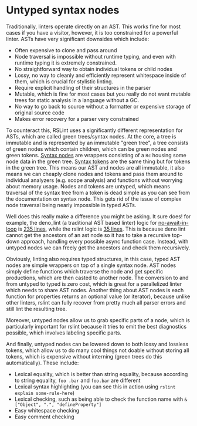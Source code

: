 # Untyped syntax nodes

Traditionally, linters operate directly on an AST. This works fine for most cases if you have a visitor, however, it is too constrained for a powerful linter. ASTs have very significant downsides which include: 

- Often expensive to clone and pass around 
- Node traversal is impossible without runtime typing, and even with runtime typing it is extremely constrained. 
- No straightforward way to obtain individual tokens or child nodes
- Lossy, no way to cleanly and efficiently represent whitespace inside of them, which is crucial for stylistic linting.
- Require explicit handling of their structures in the parser
- Mutable, which is fine for most cases but you really do not want mutable trees for static analysis in a language without a GC. 
- No way to go back to source without a formatter or expensive storage of original source code
- Makes error recovery for a parser very constrained 

To counteract this, RSLint uses a significantly different representation for ASTs, which are called green trees/syntax nodes. At the core, a tree
is immutable and is represented by an immutable "green tree", a tree consists of green nodes which contain children, which can be green nodes and green tokens. [Syntax nodes](https://docs.rs/rowan/0.10.0/rowan/api/struct.SyntaxNode.html) are wrappers consisting of a `Rc` housing some node data in the green tree. [Syntax tokens](https://docs.rs/rowan/0.10.0/rowan/api/struct.SyntaxToken.html) are the same thing but for tokens in the green tree. This means our AST and nodes are all immutable, it also means we can cheaply clone nodes and tokens and pass them around to individual analyzers (e.g. scope analysis) and functions without worrying about memory usage. Nodes and tokens are untyped, which means traversal of the syntax tree from a token is dead simple as you can see from the documentation on syntax node. This gets rid of the issue of complex node traversal being nearly impossible in typed ASTs.

Well does this really make a difference you might be asking. It sure does! for example, the deno_lint (a traditional AST based linter) logic for [no-await-in-loop](../rules/errors/no-await-in-loop.md) is [235 lines](https://github.com/denoland/deno_lint/blob/master/src/rules/no_await_in_loop.rs), while the rslint logic is [35 lines](https://github.com/RDambrosio016/RSLint/blob/dev/rslint_core/src/groups/errors/no_await_in_loop.rs). This is because deno lint cannot get the ancestors of an ast node so it has to take a recursive top-down approach, handling every possible async function case. Instead, with untyped nodes we can freely get the ancestors and check them recursively. 

Obviously, linting also requires typed structures, in this case, typed AST nodes are simple wrappers on top of a single syntax node. AST nodes simply define functions which traverse the node and get specific productions, which are then casted to another node. The conversion to and from untyped to typed is zero cost, which is great for a parallelized linter which needs to share AST nodes. Another thing about AST nodes is each function for properties returns an optional value (or iterator), because unlike other linters, rslint can fully recover from pretty much all parser errors and still lint the resulting tree. 

Moreover, untyped nodes allow us to grab specific parts of a node, which is particularly important for rslint because it tries to emit the best diagnostics possible, which involves labeling specific parts.

And finally, untyped nodes can be lowered down to both lossy and lossless tokens, which allow us to do many cool things not doable without storing all tokens, which is expensive without interning (green trees do this automatically). These include:

- Lexical equality, which is better than string equality, because according to string equality, `foo .bar` and `foo.bar` are different 
- Lexical syntax highlighting (you can see this in action using `rslint explain some-rule-here`) 
- Lexical checking, such as being able to check the function name with `&["Object", ".", "defineProperty"]` 
- Easy whitespace checking
- Easy comment checking
